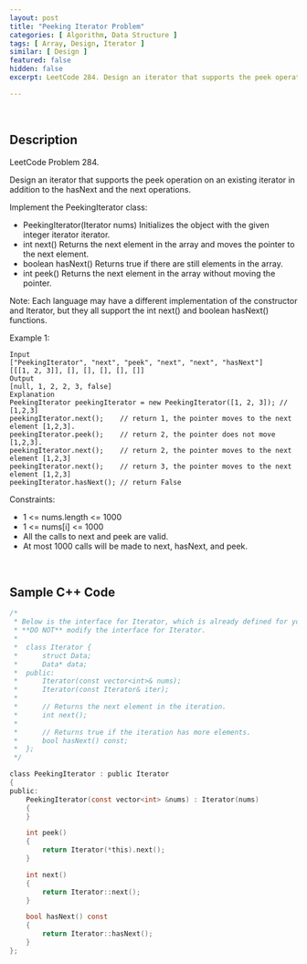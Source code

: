 ```yaml
---
layout: post
title: "Peeking Iterator Problem"
categories: [ Algorithm, Data Structure ]
tags: [ Array, Design, Iterator ]
similar: [ Design ]
featured: false
hidden: false
excerpt: LeetCode 284. Design an iterator that supports the peek operation on an existing iterator in addition to the hasNext and the next operations.

---
```


<br />

## Description

LeetCode Problem 284.

Design an iterator that supports the peek operation on an existing iterator in addition to the hasNext and the next operations.

Implement the PeekingIterator class:
* PeekingIterator(Iterator<int> nums) Initializes the object with the given integer iterator iterator.
* int next() Returns the next element in the array and moves the pointer to the next element.
* boolean hasNext() Returns true if there are still elements in the array.
* int peek() Returns the next element in the array without moving the pointer.

Note: Each language may have a different implementation of the constructor and Iterator, but they all support the int next() and boolean hasNext() functions.

Example 1:
```
Input
["PeekingIterator", "next", "peek", "next", "next", "hasNext"]
[[[1, 2, 3]], [], [], [], [], []]
Output
[null, 1, 2, 2, 3, false]
Explanation
PeekingIterator peekingIterator = new PeekingIterator([1, 2, 3]); // [1,2,3]
peekingIterator.next();    // return 1, the pointer moves to the next element [1,2,3].
peekingIterator.peek();    // return 2, the pointer does not move [1,2,3].
peekingIterator.next();    // return 2, the pointer moves to the next element [1,2,3]
peekingIterator.next();    // return 3, the pointer moves to the next element [1,2,3]
peekingIterator.hasNext(); // return False
```

Constraints:
* 1 <= nums.length <= 1000
* 1 <= nums[i] <= 1000
* All the calls to next and peek are valid.
* At most 1000 calls will be made to next, hasNext, and peek.

<br />

## Sample C++ Code


```c
/*
 * Below is the interface for Iterator, which is already defined for you.
 * **DO NOT** modify the interface for Iterator.
 *
 *  class Iterator {
 *		struct Data;
 * 		Data* data;
 *  public:
 *		Iterator(const vector<int>& nums);
 * 		Iterator(const Iterator& iter);
 *
 * 		// Returns the next element in the iteration.
 *		int next();
 *
 *		// Returns true if the iteration has more elements.
 *		bool hasNext() const;
 *	};
 */

class PeekingIterator : public Iterator
{
public:
    PeekingIterator(const vector<int> &nums) : Iterator(nums)
    {
    }

    int peek()
    {
        return Iterator(*this).next();
    }

    int next()
    {
        return Iterator::next();
    }

    bool hasNext() const
    {
        return Iterator::hasNext();
    }
};
```


